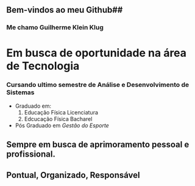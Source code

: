 ## Bem-vindos ao meu Github##

### Me chamo __Guilherme Klein Klug__

# Em busca de oportunidade na área de Tecnologia
### Cursando ultimo semestre de Análise e Desenvolvimento de Sistemas
- Graduado em:
   1. Educação Física Licenciatura
   2. Edcucação Física Bacharel 
- Pós Graduado em *Gestão do Esporte*
## Sempre em busca de aprimoramento pessoal e profissional.
## Pontual, Organizado, Responsável



